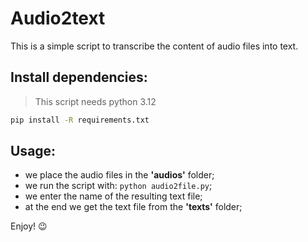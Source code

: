 # Audio2text

This is a simple script to transcribe the content of audio files into text.

## Install dependencies:
> This script needs python 3.12   

``` bash
pip install -R requirements.txt
```

## Usage:
- we place the audio files in the **'audios'** folder;
- we run the script with: `python audio2file.py`;
- we enter the name of the resulting text file;
- at the end we get the text file from the **'texts'** folder;   


Enjoy! 😉
